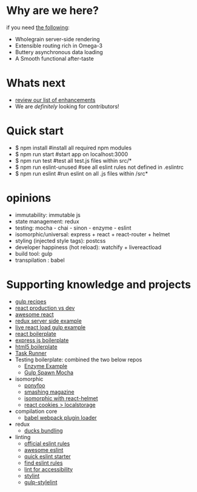 # Why are we here?
if you need [the following](https://medium.com/front-end-developers/handcrafting-an-isomorphic-redux-application-with-love-40ada4468af4#.vfm0r9hd8):

 - Wholegrain server-side rendering
 - Extensible routing rich in Omega-3
 - Buttery asynchronous data loading
 - A Smooth functional after-taste

# Whats next
  - [review our list of enhancements](https://github.com/noahehall/react-f-your-startkit/labels/enhancement)
  - We are *definitely* looking for contributors!

# Quick start
  - $ npm install #install all required npm modules
  - $ npm run start #start app on localhost:3000
  - $ npm run test #test all test.js files within src/*
  - $ npm run eslint-unused #see all eslint rules not defined in .eslintrc
  - $ npm run eslint #run eslint on all .js files within /src*

# opinions
- immutability: immutable js
- state management: redux
- testing: mocha - chai - sinon - enzyme - eslint
- isomorphic/universal: express + react + react-router + helmet
- styling (injected style tags): postcss
- developer happiness (hot reload): watchify + livereactload
- build tool: gulp
- transpilation : babel

# Supporting knowledge and projects
- [gulp recipes](http://gulpjs.org/recipes/)
- [react production vs dev](https://facebook.github.io/react/downloads.html)
- [awesome react](https://github.com/enaqx/awesome-react)
- [redux server side example](http://redux.js.org/docs/recipes/ServerRendering.html)
- [live react load gulp example](https://github.com/milankinen/livereactload/tree/master/examples/03-build-systems)
- [react boilerplate](https://github.com/jarredwitt/react-boilerplate/blob/master/gulpfile.js)
- [express js boilerplate](https://github.com/yhagio/express-boilerplate/blob/master/server.js)
- [html5 boilerplate](https://github.com/h5bp/html5-boilerplate/blob/master/src/index.html)
- [Task Runner](http://macr.ae/article/splitting-gulpfile-multiple-files.html)
- Testing boilerplate: combined the two below repos   
  - [Enzyme Example](https://github.com/lelandrichardson/enzyme-example-mocha)
  - [Gulp Spawn Mocha](https://github.com/knpwrs/gulp-spawn-mocha/tree/master/test)
- isomorphic
  - [ponyfoo](https://ponyfoo.com/articles/universal-react-babel)
  - [smashing magazine](https://www.smashingmagazine.com/2016/03/server-side-rendering-react-node-express/)
  - [isomorphic with react-helmet](https://github.com/mattdennewitz/react-helmet-example/blob/master/server.js)
  - [react cookies > localstorage](https://github.com/eXon/react-cookie)
- compilation core
  - [babel webpack plugin loader](https://github.com/istarkov/babel-plugin-webpack-loaders)
- redux
  - [ducks bundling](https://github.com/erikras/ducks-modular-redux)
- linting
  - [official eslint rules](http://eslint.org/docs/rules/)
  - [awesome eslint](https://github.com/dustinspecker/awesome-eslint)
  - [quick eslint starter](https://gist.github.com/cletusw/e01a85e399ab563b1236)
  - [find eslint rules](https://github.com/sarbbottam/eslint-find-rules)
  - [lint for accessibility](https://www.npmjs.com/package/eslint-plugin-jsx-a11y)
  - [stylint](http://stylelint.io/user-guide/rules/)
  - [gulp-stylelint](https://github.com/olegskl/gulp-stylelint)
